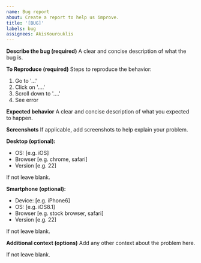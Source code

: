 ```yaml
---
name: Bug report
about: Create a report to help us improve.
title: '[BUG]'
labels: bug
assignees: AkisKourouklis
---
```


**Describe the bug (required)**
A clear and concise description of what the bug is.

**To Reproduce (required)**
Steps to reproduce the behavior:

1. Go to '...'
2. Click on '....'
3. Scroll down to '....'
4. See error

**Expected behavior**
A clear and concise description of what you expected to happen.

**Screenshots**
If applicable, add screenshots to help explain your problem.

**Desktop (optional):**

- OS: [e.g. iOS]
- Browser [e.g. chrome, safari]
- Version [e.g. 22]

If not leave blank.

**Smartphone (optional):**

- Device: [e.g. iPhone6]
- OS: [e.g. iOS8.1]
- Browser [e.g. stock browser, safari]
- Version [e.g. 22]

If not leave blank.

**Additional context (options)**
Add any other context about the problem here.

If not leave blank.
